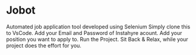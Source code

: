 # Jobot
Automated job application tool developed using Selenium
Simply clone this to VsCode.
Add your Email and Password of Instahyre acount.
Add your position you want to apply to.
Run the Project.
Sit Back & Relax, while your project does the effort for you.
